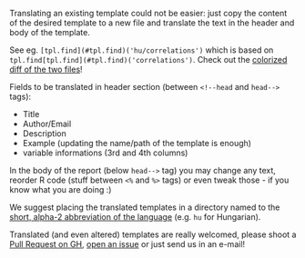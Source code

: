 Translating an existing template could not be easier: just copy the content of the desired template to a new file and translate the text in the header and body of the template.

See eg. `[tpl.find](#tpl.find)('hu/correlations')` which is based on `tpl.find[tpl.find](#tpl.find)('correlations')`. Check out the [colorized diff of the two files](http://diffchecker.com/BN316P7)!

Fields to be translated in header section (between `<!--head` and `head-->` tags):

 * Title
 * Author/Email
 * Description
 * Example (updating the name/path of the template is enough)
 * variable informations (3rd and 4th columns)

In the body of the report (below `head-->` tag) you may change any text, reorder R code (stuff between `<%` and `%>` tags) or even tweak those - if you know what you are doing :)

We suggest placing the translated templates in a directory named to the [short, alpha-2 abbreviation of the language](http://www.loc.gov/standards/iso639-2/php/code_list.php) (e.g. `hu` for Hungarian).

Translated (and even altered) templates are really welcomed, please shoot a [Pull Request on GH](https://github.com/aL3xa/rapport/pull/new/master), [open an issue](https://github.com/aL3xa/rapport/issues/new) or just send us in an e-mail!